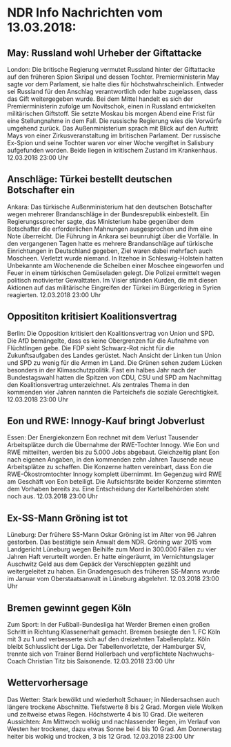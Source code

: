 # NDR Info Nachrichten vom 13.03.2018:


## May: Russland wohl Urheber der Giftattacke
London: Die britische Regierung vermutet Russland hinter der Giftattacke auf den früheren Spion Skripal und dessen Tochter. Premierministerin May sagte vor dem Parlament, sie halte dies für höchstwahrscheinlich. Entweder sei Russland für den Anschlag verantwortlich oder habe zugelassen, dass das Gift weitergegeben wurde. Bei dem Mittel handelt es sich der Premierministerin zufolge um Novitschok, einen in Russland entwickelten militärischen Giftstoff. Sie setzte Moskau bis morgen Abend eine Frist für eine Stellungnahme in dem Fall. Die russische Regierung wies die Vorwürfe umgehend zurück. Das Außenministerium sprach mit Blick auf den Auftritt Mays von einer Zirkusveranstaltung im britischen Parlament. Der russische Ex-Spion und seine Tochter waren vor einer Woche vergiftet in Salisbury aufgefunden worden. Beide liegen in kritischem Zustand im Krankenhaus. 12.03.2018 23:00 Uhr 

## Anschläge: Türkei bestellt deutschen Botschafter ein
Ankara: Das türkische Außenministerium hat den deutschen Botschafter wegen mehrerer Brandanschläge in der Bundesrepublik einbestellt. Ein Regierungssprecher sagte, das Ministerium habe gegenüber dem Botschafter die erforderlichen Mahnungen ausgesprochen und ihm eine Note überreicht. Die Führung in Ankara sei beunruhigt über die Vorfälle. In den vergangenen Tagen hatte es mehrere Brandanschläge auf türkische Einrichtungen in Deutschland gegeben, Ziel waren dabei mehrfach auch Moscheen. Verletzt wurde niemand. In Itzehoe in Schleswig-Holstein hatten Unbekannte am Wochenende die Scheiben einer Moschee eingeworfen und Feuer in einem türkischen Gemüseladen gelegt. Die Polizei ermittelt wegen politisch motivierter Gewalttaten. Im Visier stünden Kurden, die mit diesen Aktionen auf das militärische Eingreifen der Türkei im Bürgerkrieg in Syrien reagierten. 12.03.2018 23:00 Uhr 

## Opposititon kritisiert Koalitionsvertrag
Berlin: Die Opposition kritisiert den Koalitionsvertrag von Union und SPD. Die AfD bemängelte, dass es keine Obergrenzen für die Aufnahme von Flüchtlingen gebe. Die FDP sieht Schwarz-Rot nicht für die Zukunftsaufgaben des Landes gerüstet. Nach Ansicht der Linken tun Union und SPD zu wenig für die Armen im Land. Die Grünen sehen zudem Lücken besonders in der Klimaschutzpolitik. Fast ein halbes Jahr nach der Bundestagswahl hatten die Spitzen von CDU, CSU und SPD am Nachmittag den Koalitionsvertrag unterzeichnet. Als zentrales Thema in den kommenden vier Jahren nannten die Parteichefs die soziale Gerechtigkeit. 12.03.2018 23:00 Uhr 

## Eon und RWE: Innogy-Kauf bringt Jobverlust
Essen: Der Energiekonzern Eon rechnet mit dem Verlust Tausender Arbeitsplätze durch die Übernahme der RWE-Tochter Innogy. Wie Eon und RWE mitteilten, werden bis zu 5.000 Jobs abgebaut. Gleichzeitig plant Eon nach eigenen Angaben, in den kommenden zehn Jahren Tausende neue Arbeitsplätze zu schaffen. Die Konzerne hatten vereinbart, dass Eon die RWE-Ökostromtochter Innogy komplett übernimmt. Im Gegenzug wird RWE am Geschäft von Eon beteiligt. Die Aufsichtsräte beider Konzerne stimmten dem Vorhaben bereits zu. Eine Entscheidung der Kartellbehörden steht noch aus. 12.03.2018 23:00 Uhr 

## Ex-SS-Mann Gröning ist tot
Lüneburg: Der frühere SS-Mann Oskar Gröning ist im Alter von 96 Jahren gestorben. Das bestätigte sein Anwalt dem NDR. Gröning war 2015 vom Landgericht Lüneburg wegen Beihilfe zum Mord in 300.000 Fällen zu vier Jahren Haft verurteilt worden. Er hatte eingeräumt, im Vernichtungslager Auschwitz Geld aus dem Gepäck der Verschleppten gezählt und weitergeleitet zu haben. Ein Gnadengesuch des früheren SS-Manns wurde im Januar vom Oberstaatsanwalt in Lüneburg abgelehnt. 12.03.2018 23:00 Uhr 

## Bremen gewinnt gegen Köln
Zum Sport: In der Fußball-Bundesliga hat Werder Bremen einen großen Schritt in Richtung Klassenerhalt gemacht. Bremen besiegte den 1. FC Köln mit 3 zu 1 und verbesserte sich auf den dreizehnten Tabellenplatz. Köln bleibt Schlusslicht der Liga. Der Tabellenvorletzte, der Hamburger SV, trennte sich von Trainer Bernd Hollerbach und verpflichtete Nachwuchs-Coach Christian Titz bis Saisonende. 12.03.2018 23:00 Uhr 

## Wettervorhersage
Das Wetter: Stark bewölkt und wiederholt Schauer; in Niedersachsen auch längere trockene Abschnitte. Tiefstwerte 8 bis 2 Grad. Morgen viele Wolken und zeitweise etwas Regen. Höchstwerte 4 bis 10 Grad. Die weiteren Aussichten: Am Mittwoch wolkig und nachlassender Regen, im Verlauf von Westen her trockener, dazu etwas Sonne bei 4 bis 10 Grad. Am Donnerstag heiter bis wolkig und trocken, 3 bis 12 Grad. 12.03.2018 23:00 Uhr 
